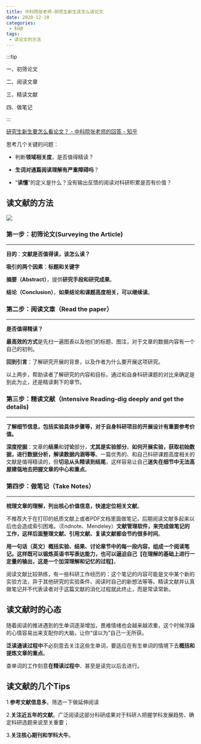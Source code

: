```yaml
---
title: 中科院张老师-研究生新生该怎么读论文
date: 2020-12-10
categories:
 - 科研
tags:
 - 读论文的方法
---
```


:::tip

一、初筛论文

二、阅读文章

三、精读文献

四、做笔记

:::

<!-- more -->



[研究生新生要怎么看论文？ - 中科院张老师的回答 - 知乎](https://www.zhihu.com/question/304334959/answer/553782865) 

思考几个关键的问题：

- 判断**领域相关度**，是否值得精读？







- **生词对通篇阅读理解有严重障碍吗**？



- “**读懂**”的定义是什么？没有输出反馈的阅读对科研积累是否有价值？



## 读文献的方法



![](https://i.loli.net/2020/12/10/mP6M2JrVbgHhlsO.jpg)

### **第一步：初筛论文(Surveying the Article)**

---

**目的**：**文献是否值得读，该怎么读？**

**吸引的两个因素**：**标题和关键字**

**摘要（Abstract）**，提供**研究手段和研究成果**。

**结论（Conclusion）**，**如果结论和课题高度相关，可以继续读**。



### **第二步：阅读文章（Read the paper）**

---

**是否值得精读？**

**最高效的方式**是先扫一遍图表以及他们的标题、图注，对于文章的数据内容有一个自己的初判。

**回到引言**：了解研究开展的背景，以及作者为什么要开展这项研究。

以上两步，帮助读者了解研究的内容和目标，通过和自身科研课题的对比来确定是到此为止，还是精读剩下的章节。



### **第三步：精读文献（Intensive Reading-dig deeply and get the details)**

---

**了解细节信息，包括实验具体步骤等，对于自身科研项目的开展设计有重要参考价值。**

**深度挖掘**：文章的**结果**和**讨论**部分，**尤其是实验部分**。**如何开展实验，获取初始数据，进行数据分析，解读数据内涵等等**。一篇优秀的、和自己科研课题高度相关的文献是值得精读的，但**切忌从头精读到结尾**，这样容易让自己**迷失在细节中无法高屋建瓴地去把握文章的中心和重点**。



### **第四步：做笔记（Take Notes）**

---

**梳理文章的理解，列出核心价值信息，快速定位相关文献**。

不推荐大于在打印的纸质文献上或者PDF文档里面做笔记，后期阅读文献多起来以后也会造成索引困难。（Endnote、Mendeley）**文献管理软件，来完成做笔记的工作，这样后面整理文献、引用文献、复读文献都会节约很多时间**。

**用一句话（英文）概括实验、结果、讨论章节中的每一段内容，组成一个阅读笔记。这样既可以锻炼英语书写表达能力，也可以逼迫自己【在理解的基础上进行一定量的输出，这是一个加深理解和记忆的过程】**。

阅读文献比较熟练，有一些科研工作经历的：这个笔记的内容可能是文中某个新的实验方法，异于其他研究的实验条件、阅读时自己的新想法等等。精读文献并认真做笔记并不代表读者对于这篇文献的消化过程就此终止，而是常读常新。



## 读文献时的心态

随着阅读的推进遇到的生单词逐渐增加，畏难情绪也会越来越浓重，这个时候浮躁的心情容易出来支配你的大脑，让你“误以为”自己一无所获。

**泛读通读过程中**不必刻意去关注这些生单词，要适应在有生单词的情境下去**概括和提炼文章的重点**。

查单词的工作刻意**在精读过程中**、甚至是读完以后去进行。



## 读文献的几个Tips

1.**参考文献信息多**。筛选一下做延伸阅读

2.**关注近五年的文献**。广泛阅读这部分科研成果对于科研人把握学科发展趋势、确定科研选题来说至关重要；

3.**关注核心期刊和学科大牛**。


